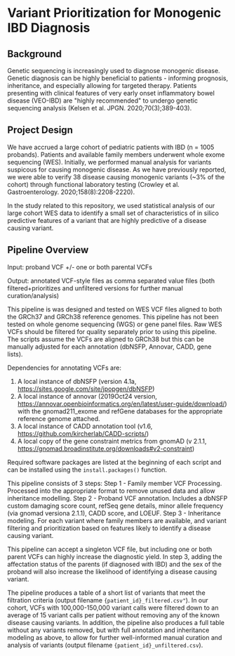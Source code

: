 # Variant Prioritization for Monogenic IBD Diagnosis

## Background
Genetic sequencing is increasingly used to diagnose monogenic disease. Genetic diagnosis can be highly beneficial to patients - informing prognosis, inheritance, and especially allowing for targeted therapy. Patients presenting with clinical features of very early onset inflammatory bowel disease (VEO-IBD) are "highly recommended" to undergo genetic sequencing analysis (Kelsen et al. JPGN. 2020;70(3);389-403).

## Project Design 
We have accrued a large cohort of pediatric patients with IBD (n = 1005 probands). Patients and available family members underwent whole exome sequencing (WES). Initially, we performed manual analysis for variants suspicous for causing monogenic disease. As we have previously reported, we were able to verify 38 disease causing monogenic variants (~3% of the cohort) through functional laboratory testing (Crowley et al. Gastroenterology. 2020;158(8):2208-2220).

In the study related to this repository, we used statistical analysis of our large cohort WES data to identify a small set of characteristics of in silico predictive features of a variant that are highly predictive of a disease causing variant.

## Pipeline Overview
Input: proband VCF +/- one or both parental VCFs

Output: annotated VCF-style files as comma separated value files (both filtered+prioritizes and unfiltered versions for further manual curation/analysis)

This pipeline is was designed and tested on WES VCF files aligned to both the GRCh37 and GRCh38 reference genomes. This pipeline has not been tested on whole genome sequencing (WGS) or gene panel files. Raw WES VCFs should be filtered for quality separately prior to using this pipeline. The scripts assume the VCFs are aligned to GRCh38 but this can be manually adjusted for each annotation (dbNSFP, Annovar, CADD, gene lists).

Dependencies for annotating VCFs are:
1. A local instance of dbNSFP (version 4.1a, https://sites.google.com/site/jpopgen/dbNSFP)
2. A local instance of annovar (2019Oct24 version, https://annovar.openbioinformatics.org/en/latest/user-guide/download/) with the gnomad211_exome and refGene databases for the appropriate reference genome attached.
3. A local instance of CADD annotation tool (v1.6, https://github.com/kircherlab/CADD-scripts/)
4. A local copy of the gene constraint metrics from gnomAD (v 2.1.1, https://gnomad.broadinstitute.org/downloads#v2-constraint)

Required software packages are listed at the beginning of each script and can be installed using the `install.packages()` function.

This pipeline consists of 3 steps:
Step 1 - Family member VCF Processing. Processed into the appropriate format to remove unused data and allow inheritance modelling.
Step 2 - Proband VCF annotation. Includes a dbNSFP custom damaging score count, refSeq gene details, minor allele frequency (via gnomad versiona 2.1.1), CADD score, and LOEUF.
Step 3 - Inheritance modeling. For each variant where family members are available, and variant filtering and prioritization based on features likely to identify a disease causing variant.

This pipeline can accept a singleton VCF file, but including one or both parent VCFs can highly increase the diagnostic yield. In step 3, adding the affectation status of the parents (if diagnosed with IBD) and the sex of the proband will also increase the likelihood of identifying a disease causing variant.

The pipeline produces a table of a short list of variants that meet the filtration criteria (output filename `{patient_id}_filtered.csv"`). In our cohort, VCFs with 100,000-150,000 variant calls were filtered down to an average of 15 variant calls per patient without removing any of the known disease causing variants. In addition, the pipeline also produces a full table without any variants removed, but with full annotation and inheritance modeling as above, to allow for further well-informed manual curation and analysis of variants (output filename `{patient_id}_unfiltered.csv`).
